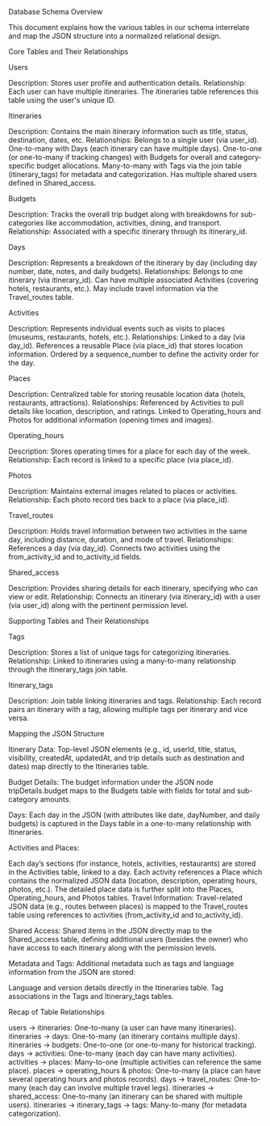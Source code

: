 Database Schema Overview

This document explains how the various tables in our schema interrelate and map the JSON structure into a normalized relational design.


Core Tables and Their Relationships

Users

Description:
Stores user profile and authentication details.
Relationship:
Each user can have multiple itineraries. The itineraries table references this table using the user's unique ID.

Itineraries

Description:
Contains the main itinerary information such as title, status, destination, dates, etc.
Relationships:
Belongs to a single user (via user_id).
One-to-many with Days (each itinerary can have multiple days).
One-to-one (or one-to-many if tracking changes) with Budgets for overall and category-specific budget allocations.
Many-to-many with Tags via the join table (itinerary_tags) for metadata and categorization.
Has multiple shared users defined in Shared_access.

Budgets

Description:
Tracks the overall trip budget along with breakdowns for sub-categories like accommodation, activities, dining, and transport.
Relationship:
Associated with a specific itinerary through its itinerary_id.

Days

Description:
Represents a breakdown of the itinerary by day (including day number, date, notes, and daily budgets).
Relationships:
Belongs to one itinerary (via itinerary_id).
Can have multiple associated Activities (covering hotels, restaurants, etc.).
May include travel information via the Travel_routes table.

Activities

Description:
Represents individual events such as visits to places (museums, restaurants, hotels, etc.).
Relationships:
Linked to a day (via day_id).
References a reusable Place (via place_id) that stores location information.
Ordered by a sequence_number to define the activity order for the day.

Places

Description:
Centralized table for storing reusable location data (hotels, restaurants, attractions).
Relationships:
Referenced by Activities to pull details like location, description, and ratings.
Linked to Operating_hours and Photos for additional information (opening times and images).

Operating_hours

Description:
Stores operating times for a place for each day of the week.
Relationship:
Each record is linked to a specific place (via place_id).

Photos

Description:
Maintains external images related to places or activities.
Relationship:
Each photo record ties back to a place (via place_id).

Travel_routes

Description:
Holds travel information between two activities in the same day, including distance, duration, and mode of travel.
Relationships:
References a day (via day_id).
Connects two activities using the from_activity_id and to_activity_id fields.

Shared_access

Description:
Provides sharing details for each itinerary, specifying who can view or edit.
Relationship:
Connects an itinerary (via itinerary_id) with a user (via user_id) along with the pertinent permission level.

Supporting Tables and Their Relationships

Tags

Description:
Stores a list of unique tags for categorizing itineraries.
Relationship:
Linked to itineraries using a many-to-many relationship through the itinerary_tags join table.

Itinerary_tags

Description:
Join table linking itineraries and tags.
Relationship:
Each record pairs an itinerary with a tag, allowing multiple tags per itinerary and vice versa.

Mapping the JSON Structure

Itinerary Data:
Top-level JSON elements (e.g., id, userId, title, status, visibility, createdAt, updatedAt, and trip details such as destination and dates) map directly to the Itineraries table.

Budget Details:
The budget information under the JSON node tripDetails.budget maps to the Budgets table with fields for total and sub-category amounts.

Days:
Each day in the JSON (with attributes like date, dayNumber, and daily budgets) is captured in the Days table in a one-to-many relationship with Itineraries.

Activities and Places:

Each day’s sections (for instance, hotels, activities, restaurants) are stored in the Activities table, linked to a day.
Each activity references a Place which contains the normalized JSON data (location, description, operating hours, photos, etc.).
The detailed place data is further split into the Places, Operating_hours, and Photos tables.
Travel Information:
Travel-related JSON data (e.g., routes between places) is mapped to the Travel_routes table using references to activities (from_activity_id and to_activity_id).

Shared Access:
Shared items in the JSON directly map to the Shared_access table, defining additional users (besides the owner) who have access to each itinerary along with the permission levels.

Metadata and Tags:
Additional metadata such as tags and language information from the JSON are stored:

Language and version details directly in the Itineraries table.
Tag associations in the Tags and Itinerary_tags tables.

Recap of Table Relationships

users → itineraries: One-to-many (a user can have many itineraries).
itineraries → days: One-to-many (an itinerary contains multiple days).
itineraries → budgets: One-to-one (or one-to-many for historical tracking).
days → activities: One-to-many (each day can have many activities).
activities → places: Many-to-one (multiple activities can reference the same place).
places → operating_hours & photos: One-to-many (a place can have several operating hours and photos records).
days → travel_routes: One-to-many (each day can involve multiple travel legs).
itineraries → shared_access: One-to-many (an itinerary can be shared with multiple users).
itineraries → itinerary_tags → tags: Many-to-many (for metadata categorization).